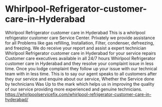 # Whirlpool-Refrigerator-customer-care-in-Hyderabad
Whirlpool Refrigerator customer care in Hyderabad This is a whirlpool refrigerator customer care Service Center. Privately  we provide assistance for all Problems like gas refilling, Installation, Filter, condenser, defreezing, and freezing. We do receive your report and assist a expert technician Whirlpool Refrigerator customer care in Hyderabad for your service repairs Customer care executives available in all 24/7 hours Whirlpool Refrigerator customer care in Hyderabad and they resolve your complaint issue in less time. Once you lodge complaint they follow up your issue with our technical team with in less time. This is to say our agent speaks to all customers after they our service and enquire about our service, Whether the Service done by technicians Was Up to the mark which helps us in improving the quality of our service providing more experienced and genuine technicians.  https://whirlpoolservicefix.com/whirlpool-refrigerator-customer-care-in-hyderabad/
